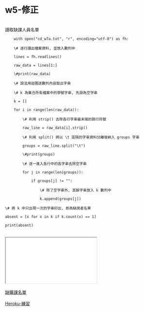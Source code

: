 # w5-修正
</br>
讀取缺課人員名單

        with open("cd_w7a.txt", "r", encoding="utf-8") as fh:
        
        \# 逐行讀出檔案資料, 並放入數列中
        
        lines = fh.readlines()
        
        raw_data = lines[1:]
        
        \#print(raw_data)
        
        \# 設法用迴圈逐數列內容取出字串
       
        \# k 為集合所有檔案中的學號字串, 先設為空字串
        
        k = []
        
        for i in range(len(raw_data)):
            
            \# 利用 strip() 去除各行字串最末端的跳行符號
            
            raw_line = raw_data[i].strip()
            
            \# 利用 split() 將以 \t 區隔的字串資料分離後納入 groups 字串
            
            groups = raw_line.split("\t")
            
            \#print(groups)
            
            \# 逐一進入各行中的各字串去除空字串
            
            for j in range(len(groups)):
                
                if groups[j] != "":
                    
                    \# 除了空字串外, 其餘字串放入 k 數列中
                    
                    k.append(groups[j])
    
    \# 將 k 中只出現一次的字串印出, 即為缺席者名單
    
    absent = [x for x in k if k.count(x) == 1]
    
    print(absent)
</br>
<iframe src=\\\"https://www.youtube.com/watch?v=QsA8FmiF6dA&feature=youtu.be\\\" style=\\\"border: 0; top: 0; left: 0; width: 100%; height: 100%; position: absolute;\\\" allowfullscreen scrolling=\\\"no\\\"></iframe>
</br>
</br>
<a href="https://www.youtube.com/watch?v=QsA8FmiF6dA&feature=youtu.be">缺曠課名單</a>
</br>
</br>
<a href="https://wcms-40523117.herokuapp.com">Heroku-練習</a>
